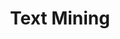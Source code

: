 ---
word: "true"

title: "Text Mining"

categories: ['']

tags: ['Text', 'Mining']

arwords: 'التنقيب المعلوماتي في النصوص'

arexps: []

enwords: ['Text Mining']

enexps: []

arlexicons: 'ن'

enlexicons: 'T'

authors: ['Ruqayya Roshdy']

translators: ['X']

citations: 'تطبيقات أساسية في المعالجة الآلية للغة العربية'

sources: 'مركز الملك عبدالله بن عبدالعزيز الدولي لخدمة اللغة العربية'

slug: ""
---